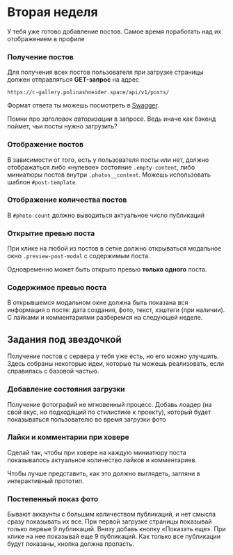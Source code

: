 # Вторая неделя

У тебя уже готово добавление постов. Самое время поработать над их отображением в профиле

### Получение постов

Для получения всех постов пользователя при загрузке страницы должен отправляться **GET-запрос** на адрес

```
https://c-gallery.polinashneider.space/api/v1/posts/
```

Формат ответа ты можешь посмотреть в [Swagger](https://c-gallery.polinashneider.space/swagger/).

Помни про _заголовок авторизации_ в запросе. Ведь иначе как бэкенд поймет, чьи посты нужно загрузить?

### Отображение постов

В зависимости от того, есть у пользователя посты или нет, должно отображаться либо «нулевое» состояние `.empty-content`, либо миниатюры постов внутри `.photos__content`. Можешь использовать шаблон `#post-template`.

### Отображение количества постов

В `#photo-count` должно выводиться актуальное число публикаций

### Открытие превью поста

При клике на любой из постов в сетке должно открываться модальное окно `.preview-post-modal` с содержимым поста.

Одновременно может быть открыто превью **только одного** поста.

### Содержимое превью поста

В открывшемся модальном окне должна быть показана вся информация о посте: дата создания, фото, текст, хэштеги (при наличии). С лайками и комментариями разберемся на следующей неделе.

## Задания под звездочкой

Получение постов с сервера у тебя уже есть, но его можно улучшить. Здесь собраны некоторые идеи, которые ты можешь реализовать, если справилась с базовой частью.

### Добавление состояния загрузки

Получение фотографий не мгновенный процесс. Добавь лоадер (на свой вкус, но подходящий по стилистике к проекту), который будет показываться пользователю во время загрузки фото

### Лайки и комментарии при ховере

Сделай так, чтобы при ховере на каждую миниатюру поста показывалось актуальное количество лайков и комментариев.

Чтобы лучше представить, как это должно выглядеть, загляни в интерактивный прототип.

### Постепенный показ фото

Бывают аккаунты с большим количеством публикаций, и нет смысла сразу показывать их все. При первой загрузке страницы показывай только первые 9 публикаций. Внизу добавь кнопку «Показать еще». При клике на нее показывай еще 9 публикаций. Как только все публикации будут показаны, кнопка должна пропасть.
